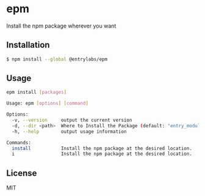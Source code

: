 # epm
Install the npm package wherever you want

## Installation

```sh
$ npm install --global @entrylabs/epm
```

## Usage

```bash
epm install [packages]
```

```bash
Usage: epm [options] [command]

Options:
  -v, --version     output the current version
  -d, --dir <path>  Where to Install the Package (default: "entry_modules")
  -h, --help        output usage information

Commands:
  install           Install the npm package at the desired location.
  i                 Install the npm package at the desired location.
```

## License

MIT
